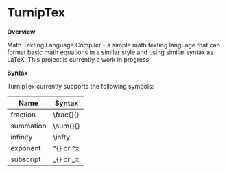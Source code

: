 # TurnipTex
**Overview**

Math Texting Language Compiler - a simple math texting language that can format basic math equations in a similar style and using similar syntax as LaTeX. This project is currently a work in progress.

**Syntax**

TurnipTex currently supports the following symbols:

| Name| Syntax |
|---|---|
| fraction | \frac{}{} |
| summation | \sum{}{} |
| infinity | \infty |
| exponent | <expr>^{} or <expr>^x |
| subscript | <expr> _{} or <expr> _x |
